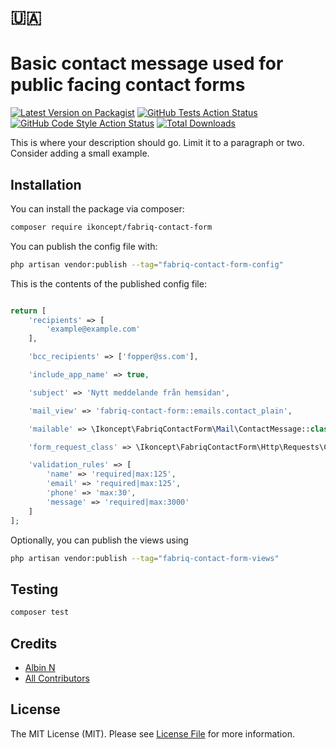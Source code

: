 
<!-- [<img src="https://github-ads.s3.eu-central-1.amazonaws.com/support-ukraine.svg?t=1" />](https://supportukrainenow.org) -->
# 🇺🇦

# Basic contact message used for public facing contact forms

[![Latest Version on Packagist](https://img.shields.io/packagist/v/ikoncept/fabriq-contact-form.svg?style=flat-square)](https://packagist.org/packages/ikoncept/fabriq-contact-form)
[![GitHub Tests Action Status](https://img.shields.io/github/workflow/status/ikoncept/fabriq-contact-form/run-tests?label=tests)](https://github.com/ikoncept/fabriq-contact-form/actions?query=workflow%3Arun-tests+branch%3Amain)
[![GitHub Code Style Action Status](https://img.shields.io/github/workflow/status/ikoncept/fabriq-contact-form/Check%20&%20fix%20styling?label=code%20style)](https://github.com/ikoncept/fabriq-contact-form/actions?query=workflow%3A"Check+%26+fix+styling"+branch%3Amain)
[![Total Downloads](https://img.shields.io/packagist/dt/ikoncept/fabriq-contact-form.svg?style=flat-square)](https://packagist.org/packages/ikoncept/fabriq-contact-form)

This is where your description should go. Limit it to a paragraph or two. Consider adding a small example.

## Installation

You can install the package via composer:

```bash
composer require ikoncept/fabriq-contact-form
```

You can publish the config file with:

```bash
php artisan vendor:publish --tag="fabriq-contact-form-config"
```

This is the contents of the published config file:

```php

return [
    'recipients' => [
        'example@example.com'
    ],

    'bcc_recipients' => ['fopper@ss.com'],

    'include_app_name' => true,

    'subject' => 'Nytt meddelande från hemsidan',

    'mail_view' => 'fabriq-contact-form::emails.contact_plain',

    'mailable' => \Ikoncept\FabriqContactForm\Mail\ContactMessage::class,

    'form_request_class' => \Ikoncept\FabriqContactForm\Http\Requests\ContactMessageRequest::class,

    'validation_rules' => [
        'name' => 'required|max:125',
        'email' => 'required|max:125',
        'phone' => 'max:30',
        'message' => 'required|max:3000'
    ]
];

```

Optionally, you can publish the views using

```bash
php artisan vendor:publish --tag="fabriq-contact-form-views"
```

## Testing

```bash
composer test
```

## Credits

- [Albin N](https://github.com/ikoncept)
- [All Contributors](../../contributors)

## License

The MIT License (MIT). Please see [License File](LICENSE.md) for more information.
